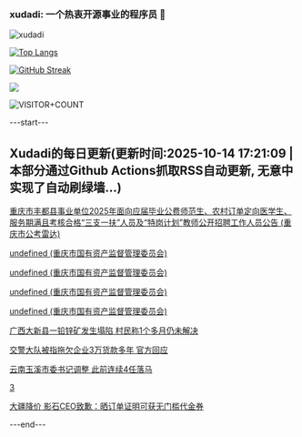 ### xudadi: 一个热衷开源事业的程序员 👋

![xudadi](https://github-readme-stats-git-masterorgs-github-readme-stats-team.vercel.app/api?username=xudadi)

[![Top Langs](https://github-readme-stats.vercel.app/api/top-langs/?username=xudadi)](https://github.com/anuraghazra/github-readme-stats)

[![GitHub Streak](https://streak-stats.demolab.com?user=xudadi&locale=zh_Hans)](https://git.io/streak-stats)

![](https://raw.githubusercontent.com/xudadi/xudadi/main/assets/github-contribution-grid-snake.svg)

![VISITOR+COUNT](https://komarev.com/ghpvc/?username=xudadi&label=VISITOR+COUNT)


---start---

## Xudadi的每日更新(更新时间:2025-10-14 17:21:09 | 本部分通过Github Actions抓取RSS自动更新, 无意中实现了自动刷绿墙...)

[重庆市丰都县事业单位2025年面向应届毕业公费师范生、农村订单定向医学生、服务期满且考核合格“三支一扶”人员及“特岗计划”教师公开招聘工作人员公告 (重庆市公考雷达)](https://www.gongkaoleida.com/article/2648194)

[undefined (重庆市国有资产监督管理委员会)](https://dadilab.github.io/feeds/all.xml)

[undefined (重庆市国有资产监督管理委员会)](https://dadilab.github.io/feeds/all.xml)

[undefined (重庆市国有资产监督管理委员会)](https://dadilab.github.io/feeds/all.xml)

[undefined (重庆市国有资产监督管理委员会)](https://dadilab.github.io/feeds/all.xml)

[广西大新县一铅锌矿发生塌陷 村民称1个多月仍未解决](https://m.163.com/news/article/KBPF65D0051492T3.html)

[交警大队被指拖欠企业3万货款多年 官方回应](https://m.163.com/news/article/KBPH2E42053469LG.html)

[云南玉溪市委书记调整 此前连续4任落马](https://m.163.com/news/article/KBP4QC5F0530JPVV.html)

[3](https://m.163.com/touch/news/sub/domestic)

[大疆降价 影石CEO致歉：晒订单证明可获无门槛代金券](https://m.163.com/news/article/KBPDGDPM05129QAF.html)

---end---
